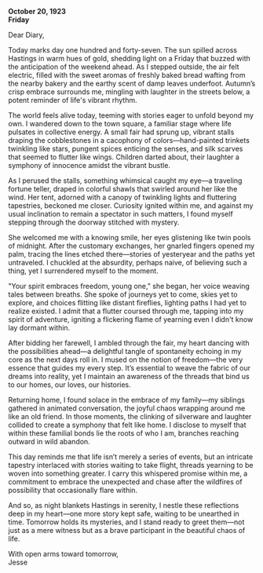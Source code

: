 
**October 20, 1923**  
**Friday**  

Dear Diary,  

Today marks day one hundred and forty-seven. The sun spilled across Hastings in warm hues of gold, shedding light on a Friday that buzzed with the anticipation of the weekend ahead. As I stepped outside, the air felt electric, filled with the sweet aromas of freshly baked bread wafting from the nearby bakery and the earthy scent of damp leaves underfoot. Autumn’s crisp embrace surrounds me, mingling with laughter in the streets below, a potent reminder of life's vibrant rhythm.

The world feels alive today, teeming with stories eager to unfold beyond my own. I wandered down to the town square, a familiar stage where life pulsates in collective energy. A small fair had sprung up, vibrant stalls draping the cobblestones in a cacophony of colors—hand-painted trinkets twinkling like stars, pungent spices enticing the senses, and silk scarves that seemed to flutter like wings. Children darted about, their laughter a symphony of innocence amidst the vibrant bustle.

As I perused the stalls, something whimsical caught my eye—a traveling fortune teller, draped in colorful shawls that swirled around her like the wind. Her tent, adorned with a canopy of twinkling lights and fluttering tapestries, beckoned me closer. Curiosity ignited within me, and against my usual inclination to remain a spectator in such matters, I found myself stepping through the doorway stitched with mystery. 

She welcomed me with a knowing smile, her eyes glistening like twin pools of midnight. After the customary exchanges, her gnarled fingers opened my palm, tracing the lines etched there—stories of yesteryear and the paths yet untraveled. I chuckled at the absurdity, perhaps naive, of believing such a thing, yet I surrendered myself to the moment. 

"Your spirit embraces freedom, young one," she began, her voice weaving tales between breaths. She spoke of journeys yet to come, skies yet to explore, and choices flitting like distant fireflies, lighting paths I had yet to realize existed. I admit that a flutter coursed through me, tapping into my spirit of adventure, igniting a flickering flame of yearning even I didn't know lay dormant within. 

After bidding her farewell, I ambled through the fair, my heart dancing with the possibilities ahead—a delightful tangle of spontaneity echoing in my core as the next days roll in. I mused on the notion of freedom—the very essence that guides my every step. It’s essential to weave the fabric of our dreams into reality, yet I maintain an awareness of the threads that bind us to our homes, our loves, our histories. 

Returning home, I found solace in the embrace of my family—my siblings gathered in animated conversation, the joyful chaos wrapping around me like an old friend. In those moments, the clinking of silverware and laughter collided to create a symphony that felt like home. I disclose to myself that within these familial bonds lie the roots of who I am, branches reaching outward in wild abandon. 

This day reminds me that life isn’t merely a series of events, but an intricate tapestry interlaced with stories waiting to take flight, threads yearning to be woven into something greater. I carry this whispered promise within me, a commitment to embrace the unexpected and chase after the wildfires of possibility that occasionally flare within.

And so, as night blankets Hastings in serenity, I nestle these reflections deep in my heart—one more story kept safe, waiting to be unearthed in time. Tomorrow holds its mysteries, and I stand ready to greet them—not just as a mere witness but as a brave participant in the beautiful chaos of life.

With open arms toward tomorrow,  
Jesse
